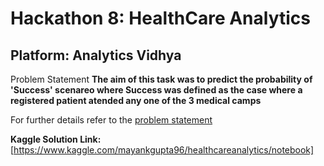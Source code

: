 # Hackathon 8: HealthCare Analytics

## Platform: Analytics Vidhya

Problem Statement
**The aim of this task was to predict the probability of 'Success' scenareo where Success was defined as the case where a registered patient atended any one of the 3 medical camps**

For further details refer to the [problem statement](https//datahack.analyticsvidhya.com/contest/janatahack-healthcare-analytics/#ProblemStatement)

**Kaggle Solution Link:** [https://www.kaggle.com/mayankgupta96/healthcareanalytics/notebook]
